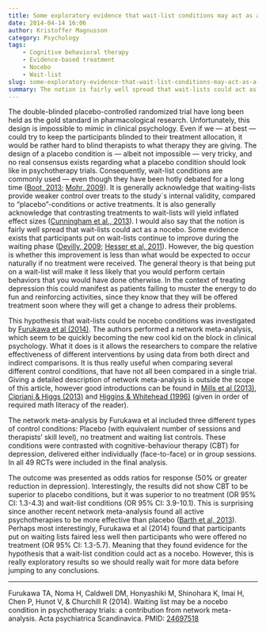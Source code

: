 ```yaml
---
title: Some exploratory evidence that wait-list conditions may act as a nocebo in psychotherapy trials
date: 2014-04-14 16:06
author: Kristoffer Magnusson
category: Psychology
tags: 
    - Cognitive behavioral therapy
    - Evidence-based treatment
    - Nocebo
    - Wait-list
slug: some-exploratory-evidence-that-wait-list-conditions-may-act-as-a-nocebo-in-psychotherapy-trials
summary: The notion is fairly well spread that wait-lists could act as a nocebo condition in psychotherapy trials. In this post I write about some recent results from a network meta-analysis that investigated this. 
---
```


The double-blinded placebo-controlled randomized trial have long been held as the gold standard in pharmacological research. Unfortunately, this design is impossible to mimic in clinical psychology. Even if we — at best — could try to keep the participants blinded to their treatment allocation, it would be rather hard to blind therapists to what therapy they are giving. The design of a placebo condition is — albeit not impossible — very tricky, and no real consensus exists regarding what a placebo condition should look like in psychotherapy trials. Consequently, wait-list conditions are commonly used — even though they have been hotly debated for a long time ([Boot, 2013](http://pps.sagepub.com/content/8/4/445.short); [Mohr, 2009](http://www.ncbi.nlm.nih.gov/pubmed/19602916)). It is generally acknowledge that waiting-lists provide weaker control over treats to the study´s internal validity, compared to “placebo”-conditions or active treatments. It is also generally acknowledge that contrasting treatments to wait-lists will yield inflated effect sizes ([Cunningham et al., 2013](http://www.biomedcentral.com/1471-2288/13/150/)). I would also say that the notion is fairly well spread that wait-lists could act as a nocebo. Some evidence exists that participants put on wait-lists continue to improve during the waiting phase ([Devilly, 2009](http://www.ncbi.nlm.nih.gov/pubmed/19968391); [Hesser et al, 2011](http://www.ncbi.nlm.nih.gov/pubmed/21414459)). However, the big question is whether this improvement is less than what would be expected to occur naturally if no treatment were received. The general theory is that being put on a wait-list will make it less likely that you would perform certain behaviors that you would have done otherwise. In the context of treating depression this could manifest as patients failing to muster the energy to do fun and reinforcing activities, since they know that they will be offered treatment soon where they will get a change to adress their problems.

This hypothesis that wait-lists could be nocebo conditions was investigated by [Furukawa et al (2014)](http://onlinelibrary.wiley.com/doi/10.1111/acps.12275/full). The authors performed a network meta-analysis, which seem to be quickly becoming the new cool kid on the block in clinical psychology. What it does is it allows the researchers to compare the relative effectiveness of different interventions by using data from both direct and indirect comparisons. It is thus really useful when comparing several different control conditions, that have not all been compared in a single trial. Giving a detailed description of network meta-analysis is outside the scope of this article, however good introductions can be found in [Mills et al (2013)](http://www.ncbi.nlm.nih.gov/pubmed/23674332), [Cipriani & Higgs (2013)](http://www.ncbi.nlm.nih.gov/pubmed/23856683) and [Higgins & Whitehead (1996)](http://www.ncbi.nlm.nih.gov/pubmed/8981683) (given in order of required math literacy of the reader).

The network meta-analysis by Furukawa et al included three different types of control conditions: Placebo (with equivalent number of sessions and therapists’ skill level), no treatment and waiting list controls. These conditions were contrasted with cognitive-behaviour therapy (CBT) for depression, delivered either individually (face-to-face) or in group sessions. In all 49 RCTs were included in the final analysis.

The outcome was presented as odds ratios for response (50% or greater reduction in depression). Interestingly, the results did not show CBT to be superior to placebo conditions, but it was superior to no treatment (OR 95% CI: 1.3-4.3) and wait-list conditions (OR 95% CI: 3.9-10.1). This is surprising since another recent network meta-analysis found all active psychotherapies to be more effective than placebo ([Barth et al, 2013](http://www.plosmedicine.org/article/info%3Adoi%2F10.1371%2Fjournal.pmed.1001454)). Perhaps most interestingly, Furukawa et al (2014) found that participants put on waiting lists faired less well then participants who were offered no treatment (OR 95% CI: 1.3-5.7). Meaning that they found evidence for the hypothesis that a wait-list condition could act as a nocebo. However, this is really exploratory results so we should really wait for more data before jumping to any conclusions.

---
Furukawa TA, Noma H, Caldwell DM, Honyashiki M, Shinohara K, Imai H, Chen P, Hunot V, & Churchill R (2014). Waiting list may be a nocebo condition in psychotherapy trials: a contribution from network meta-analysis. Acta psychiatrica Scandinavica. PMID: <a rev="review" href="http://www.ncbi.nlm.nih.gov/pubmed/24697518">24697518</a>
